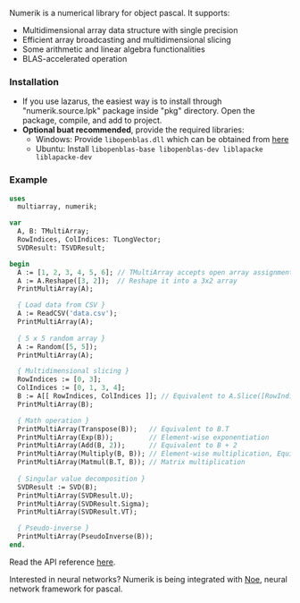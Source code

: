 Numerik is a numerical library for object pascal. It supports:
- Multidimensional array data structure with single precision
- Efficient array broadcasting and multidimensional slicing
- Some arithmetic and linear algebra functionalities
- BLAS-accelerated operation 
  
### Installation
- If you use lazarus, the easiest way is to install through "numerik.source.lpk" package inside "pkg" directory. Open the package, compile, and add to project.
- **Optional buat recommended**, provide the required libraries:
  - Windows: Provide `libopenblas.dll` which can be obtained from [here](https://github.com/xianyi/OpenBLAS/releases)
  - Ubuntu: Install `libopenblas-base libopenblas-dev liblapacke liblapacke-dev`

### Example
```pascal
uses
  multiarray, numerik;

var
  A, B: TMultiArray;
  RowIndices, ColIndices: TLongVector;
  SVDResult: TSVDResult;

begin
  A := [1, 2, 3, 4, 5, 6]; // TMultiArray accepts open array assignment
  A := A.Reshape([3, 2]);  // Reshape it into a 3x2 array
  PrintMultiArray(A);

  { Load data from CSV }
  A := ReadCSV('data.csv'); 
  PrintMultiArray(A);
  
  { 5 x 5 random array }
  A := Random([5, 5]);
  PrintMultiArray(A);

  { Multidimensional slicing }
  RowIndices := [0, 3];
  ColIndices := [0, 1, 3, 4];
  B := A[[ RowIndices, ColIndices ]]; // Equivalent to A.Slice([RowIndices, ColIndices])
  PrintMultiArray(B);

  { Math operation }
  PrintMultiArray(Transpose(B));   // Equivalent to B.T
  PrintMultiArray(Exp(B));         // Element-wise exponentiation
  PrintMultiArray(Add(B, 2));      // Equivalent to B + 2
  PrintMultiArray(Multiply(B, B)); // Element-wise multiplication, Equivalent to B * B
  PrintMultiArray(Matmul(B.T, B)); // Matrix multiplication 
  
  { Singular value decomposition }
  SVDResult := SVD(B);
  PrintMultiArray(SVDResult.U);
  PrintMultiArray(SVDResult.Sigma);
  PrintMultiArray(SVDResult.VT);

  { Pseudo-inverse }
  PrintMultiArray(PseudoInverse(B));
end.      
```

Read the API reference [here](http://ariaghora.github.io/numerik).

Interested in neural networks? Numerik is being integrated with [Noe](https://github.com/ariaghora/noe), neural network framework for pascal.
